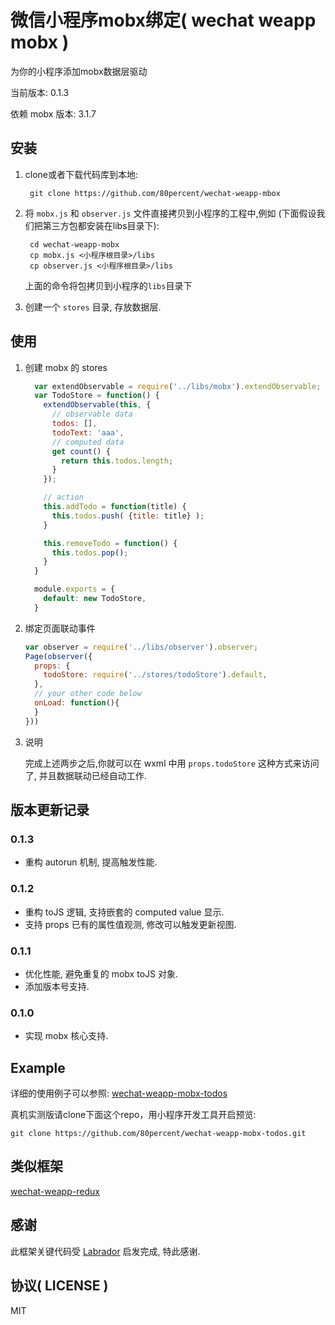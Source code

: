 
微信小程序mobx绑定( wechat weapp mobx )
==============
为你的小程序添加mobx数据层驱动

当前版本: 0.1.3

依赖 mobx 版本: 3.1.7

## 安装
1. clone或者下载代码库到本地:

   ```shell
    git clone https://github.com/80percent/wechat-weapp-mbox
   ```
2. 将 `mobx.js` 和 `observer.js` 文件直接拷贝到小程序的工程中,例如 (下面假设我们把第三方包都安装在libs目录下):

   ```shell
    cd wechat-weapp-mobx
    cp mobx.js <小程序根目录>/libs
    cp observer.js <小程序根目录>/libs
   ```

    上面的命令将包拷贝到小程序的`libs`目录下

3. 创建一个 `stores` 目录, 存放数据层.

## 使用
1. 创建 mobx 的 stores

    ```js
      var extendObservable = require('../libs/mobx').extendObservable;
      var TodoStore = function() {
        extendObservable(this, {
          // observable data
          todos: [],
          todoText: 'aaa',
          // computed data
          get count() {
            return this.todos.length;
          }
        });

        // action
        this.addTodo = function(title) {
          this.todos.push( {title: title} );
        }

        this.removeTodo = function() {
          this.todos.pop();
        }
      }

      module.exports = {
        default: new TodoStore,
      }
    ```

2. 绑定页面联动事件

    ```js
    var observer = require('../libs/observer').observer;
    Page(observer({
      props: {
        todoStore: require('../stores/todoStore').default,
      },
      // your other code below
      onLoad: function(){
      }
    }))
    ```

3. 说明

    完成上述两步之后,你就可以在 wxml 中用 `props.todoStore` 这种方式来访问了, 并且数据联动已经自动工作.

## 版本更新记录

### 0.1.3

* 重构 autorun 机制, 提高触发性能.

### 0.1.2

* 重构 toJS 逻辑, 支持嵌套的 computed value 显示.
* 支持 props 已有的属性值观测, 修改可以触发更新视图.

### 0.1.1

* 优化性能, 避免重复的 mobx toJS 对象.
* 添加版本号支持.

### 0.1.0

* 实现 mobx 核心支持.

## Example

详细的使用例子可以参照: [wechat-weapp-mobx-todos](https://github.com/80percent/wechat-weapp-mobx-todos)

真机实测版请clone下面这个repo，用小程序开发工具开启预览:

```
git clone https://github.com/80percent/wechat-weapp-mobx-todos.git
```

## 类似框架

[wechat-weapp-redux](https://github.com/charleyw/wechat-weapp-redux)

## 感谢

此框架关键代码受 [Labrador](https://github.com/maichong/labrador) 启发完成, 特此感谢.

## 协议( LICENSE )
MIT
